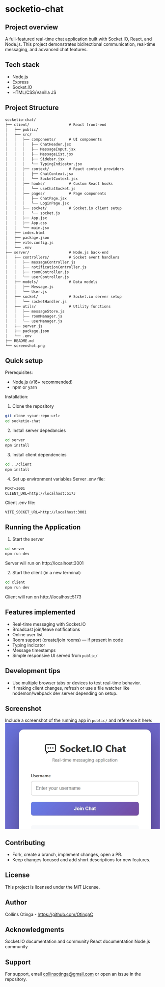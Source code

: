 # socketio-chat

## Project overview
A full-featured real-time chat application built with Socket.IO, React, and Node.js. This project demonstrates bidirectional communication, real-time messaging, and advanced chat features.

## Tech stack
- Node.js
- Express
- Socket.IO
- HTML/CSS/Vanilla JS

## Project Structure
```
socketio-chat/
├── client/                  # React front-end
│   ├── public/
│   ├── src/
│   │   ├── components/      # UI components
│   │   │   ├── ChatHeader.jsx
│   │   │   ├── MessageInput.jsx
│   │   │   ├── MessageList.jsx
│   │   │   ├── Sidebar.jsx
│   │   │   └── TypingIndicator.jsx
│   │   ├── context/         # React context providers
│   │   │   ├── ChatContext.jsx
│   │   │   └── SocketContext.jsx
│   │   ├── hooks/           # Custom React hooks
│   │   │   └── useChatSocket.js
│   │   ├── pages/           # Page components
│   │   │   ├── ChatPage.jsx
│   │   │   └── LoginPage.jsx
│   │   ├── socket/          # Socket.io client setup
│   │   │   └── socket.js
│   │   ├── App.jsx
│   │   ├── App.css
│   │   └── main.jsx
│   ├── index.html
│   ├── package.json
│   ├── vite.config.js
│   └── .env
├── server/                  # Node.js back-end
│   ├── controllers/         # Socket event handlers
│   │   ├── messageController.js
│   │   ├── notificationController.js
│   │   ├── roomController.js
│   │   └── userController.js
│   ├── models/              # Data models
│   │   ├── Message.js
│   │   └── User.js
│   ├── socket/              # Socket.io server setup
│   │   └── socketHandler.js
│   ├── utils/               # Utility functions
│   │   ├── messageStore.js
│   │   ├── roomManager.js
│   │   └── userManager.js
│   ├── server.js
│   ├── package.json
│   └── .env
├── README.md
└── screenshot.png
```
## Quick setup

Prerequisites:
- Node.js (v16+ recommended)
- npm or yarn

Installation:
1. Clone the repository
```bash
git clone <your-repo-url>
cd socketio-chat
```
2. Install server depedancies
```bash
cd server
npm install
```
3. Install client dependencies
```bash
cd ../client
npm install
```
4. Set up environment variables
Server .env file:
```env
PORT=3001
CLIENT_URL=http://localhost:5173
```
Client .env file:
```env
VITE_SOCKET_URL=http://localhost:3001
```
## Running the Application
1. Start the server
```bash
cd server
npm run dev
```
Server will run on http://localhost:3001

2. Start the client (in a new terminal)
```bash
cd client
npm run dev
```
Client will run on http://localhost:5173

## Features implemented
- Real-time messaging with Socket.IO
- Broadcast join/leave notifications
- Online user list
- Room support (create/join rooms) — if present in code
- Typing indicator
- Message timestamps
- Simple responsive UI served from `public/`

## Development tips
- Use multiple browser tabs or devices to test real-time behavior.
- If making client changes, refresh or use a file watcher like nodemon/webpack dev server depending on setup.

## Screenshot
Include a screenshot of the running app in `public/` and reference it here:
![Chat app screenshot](screenshot.png)

## Contributing
- Fork, create a branch, implement changes, open a PR.
- Keep changes focused and add short descriptions for new features.

## License
This project is licensed under the MIT License.

## Author
Collins Otinga - https://github.com/OtingaC

## Acknowledgments

Socket.IO documentation and community
React documentation
Node.js community

## Support
For support, email collinsotinga@gmail.com or open an issue in the repository.
